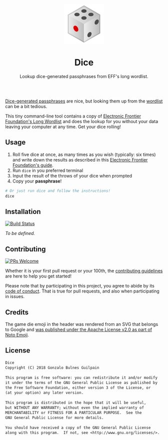 <p align='center'><img width="128" src='./vendor/noto-emoji-dice.png' alt="A pair emoji"/></p>
 <h1 align='center'>Dice</h1>

<p align="center">Lookup dice-generated passphrases from EFF's long wordlist.</p>

<br /><br />

[Dice-generated passphrases][dice] are nice, but looking them up from the [wordlist][deep-wordlist] can be a bit tedious.

This tiny command-line tool contains a copy of [Electronic Frontier Foundation's Long Wordlist][wordlist] and does the lookup for you without your data leaving your computer at any time. Get your dice rolling!

  [dice]: https://www.eff.org/dice
  [deep-wordlist]: https://www.eff.org/deeplinks/2016/07/new-wordlists-random-passphrases
  [wordlist]: https://www.eff.org/files/2016/07/18/eff_large_wordlist.txt

Usage
-----

1. Roll five dice at once, as many times as you wish (typically: six times) and write down the results as described in this [Electronic Frontier Foundation's guide][dice].
1. Run `dice` in you preferred terminal
1. Input the result of the throws of your dice when prompted
1. Copy your **passphrase**!

```bash
# Or just run dice and follow the instructions!
dice
```

Installation
------------

[![Build Status](https://travis-ci.org/gonzalo-bulnes/dice.svg?branch=master)](https://travis-ci.org/gonzalo-bulnes/dice)

_To be defined._

Contributing
------------

[![PRs Welcome](https://img.shields.io/badge/PRs-welcome-e7359e.svg?style=popout)](http://makeapullrequest.com)

Whether it is your first pull request or your 100th, the [contributing guidelines][contributing] are here to help you get started!

Please note that by participating in this project, you agree to abide by its [code of conduct]. That is true for pull requests, and also when participating in issues.

  [contributing]: ./CONTRIBUTING.md
  [code of conduct]: ./CODE_OF_CONDUCT.md

Credits
-------

The game die emoji in the header was rendered from an SVG that belongs to Google and [was published under the Apache License v2.0 as part of Noto Emoji](https://github.com/googlei18n/noto-emoji).

License
-------

    Dice
    Copyright (C) 2018 Gonzalo Bulnes Guilpain

    This program is free software: you can redistribute it and/or modify
    it under the terms of the GNU General Public License as published by
    the Free Software Foundation, either version 3 of the License, or
    (at your option) any later version.

    This program is distributed in the hope that it will be useful,
    but WITHOUT ANY WARRANTY; without even the implied warranty of
    MERCHANTABILITY or FITNESS FOR A PARTICULAR PURPOSE.  See the
    GNU General Public License for more details.

    You should have received a copy of the GNU General Public License
    along with this program.  If not, see <http://www.gnu.org/licenses/>.
